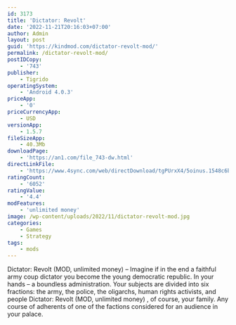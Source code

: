 ```yaml
---
id: 3173
title: 'Dictator: Revolt'
date: '2022-11-21T20:16:03+07:00'
author: Admin
layout: post
guid: 'https://kindmod.com/dictator-revolt-mod/'
permalink: /dictator-revolt-mod/
postIDCopy:
    - '743'
publisher:
    - Tigrido
operatingSystem:
    - 'Android 4.0.3'
priceApp:
    - '0'
priceCurrencyApp:
    - USD
versionApp:
    - 1.5.7
fileSizeApp:
    - 40.3Mb
downloadPage:
    - 'https://an1.com/file_743-dw.html'
directLinkFile:
    - 'https://www.4sync.com/web/directDownload/tgPUrxX4/5oinus.1548c6b94b11e23bca094f51dd8714b5'
ratingCount:
    - '6052'
ratingValue:
    - '4.4'
modFeatures:
    - 'unlimited money'
image: /wp-content/uploads/2022/11/dictator-revolt-mod.jpg
categories:
    - Games
    - Strategy
tags:
    - mods
---
```


Dictator: Revolt (MOD, unlimited money) – Imagine if in the end a faithful army coup dictator you become the young democratic republic. In your hands – a boundless administration. Your subjects are divided into six fractions: the army, the police, the oligarchs, human rights activists, and people Dictator: Revolt (MOD, unlimited money) , of course, your family. Any course of adherents of one of the factions considered for an audience in your palace.